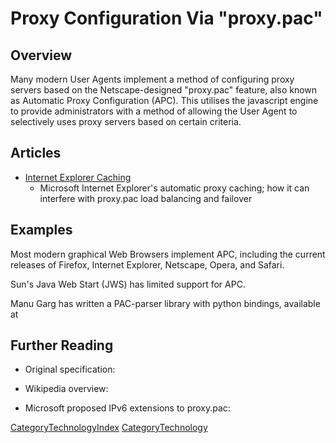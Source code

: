 # Proxy Configuration Via "proxy.pac"

## Overview

Many modern User Agents implement a method of configuring proxy servers
based on the Netscape-designed "proxy.pac" feature, also known as
Automatic Proxy Configuration (APC). This utilises the javascript engine
to provide administrators with a method of allowing the User Agent to
selectively uses proxy servers based on certain criteria.

## Articles

  - [Internet Explorer
    Caching](/Technology/ProxyPac/InternetExplorerCaching)
    - Microsoft Internet Explorer's automatic proxy caching; how it can
    interfere with proxy.pac load balancing and failover

## Examples

Most modern graphical Web Browsers implement APC, including the current
releases of Firefox, Internet Explorer, Netscape, Opera, and Safari.

Sun's Java Web Start (JWS) has limited support for APC.

Manu Garg has written a PAC-parser library with python bindings,
available at [](http://code.google.com/p/pacparser/)

## Further Reading

  - Original specification:
    [](http://wp.netscape.com/eng/mozilla/2.0/relnotes/demo/proxy-live.html)

  - Wikipedia overview:
    [](http://en.wikipedia.org/wiki/Proxy_auto-config)

  - Microsoft proposed IPv6 extensions to proxy.pac:
    [](http://blogs.msdn.com/wndp/articles/IPV6_PAC_Extensions_v0_9.aspx)

[CategoryTechnologyIndex](/CategoryTechnologyIndex)
[CategoryTechnology](/CategoryTechnology)

